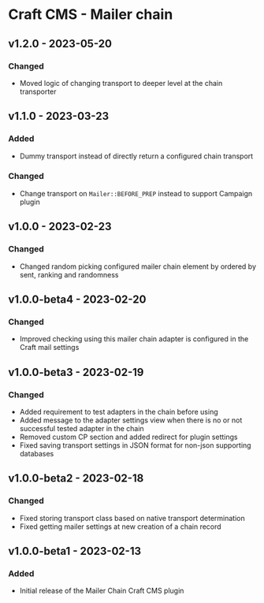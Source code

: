 # Craft CMS - Mailer chain

## v1.2.0 - 2023-05-20

### Changed

- Moved logic of changing transport to deeper level at the chain transporter

## v1.1.0 - 2023-03-23

### Added

- Dummy transport instead of directly return a configured chain transport 

### Changed

- Change transport on `Mailer::BEFORE_PREP` instead to support Campaign plugin

## v1.0.0 - 2023-02-23

### Changed

- Changed random picking configured mailer chain element by ordered by sent, ranking and randomness

## v1.0.0-beta4 - 2023-02-20

### Changed

- Improved checking using this mailer chain adapter is configured in the Craft mail settings

## v1.0.0-beta3 - 2023-02-19

### Changed

- Added requirement to test adapters in the chain before using
- Added message to the adapter settings view when there is no or not successful tested adapter in the chain
- Removed custom CP section and added redirect for plugin settings
- Fixed saving transport settings in JSON format for non-json supporting databases

## v1.0.0-beta2 - 2023-02-18

### Changed

- Fixed storing transport class based on native transport determination
- Fixed getting mailer settings at new creation of a chain record

## v1.0.0-beta1 - 2023-02-13

### Added

- Initial release of the Mailer Chain Craft CMS plugin